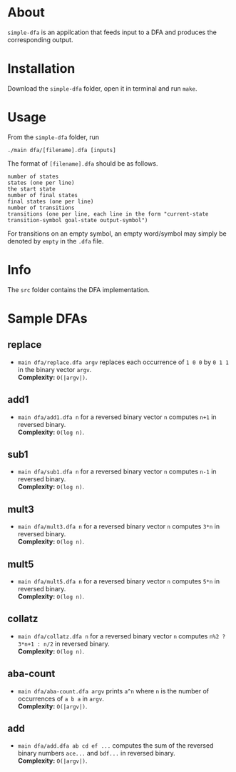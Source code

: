 # About
`simple-dfa` is an appilcation that feeds input to a DFA and produces the corresponding output.

# Installation
Download the `simple-dfa` folder, open it in terminal and run `make`.

# Usage
From the `simple-dfa` folder, run
```
./main dfa/[filename].dfa [inputs]
```
The format of `[filename].dfa` should be as follows.

```
number of states
states (one per line)  
the start state  
number of final states  
final states (one per line)  
number of transitions  
transitions (one per line, each line in the form "current-state transition-symbol goal-state output-symbol")
```
For transitions on an empty symbol, an empty word/symbol may simply be denoted by `empty` in the `.dfa` file. 

# Info
The `src` folder contains the DFA implementation.

# Sample DFAs
## replace
- `main dfa/replace.dfa argv` replaces each occurrence of `1 0 0` by `0 1 1` in the binary vector `argv`.  
**Complexity:** `O(|argv|)`. 

## add1
- `main dfa/add1.dfa n` for a reversed binary vector `n` computes `n+1` in reversed binary.  
**Complexity:** `O(log n)`. 

## sub1
- `main dfa/sub1.dfa n` for a reversed binary vector `n` computes `n-1` in reversed binary.  
**Complexity:** `O(log n)`. 

## mult3
- `main dfa/mult3.dfa n` for a reversed binary vector `n` computes `3*n` in reversed binary.  
**Complexity:** `O(log n)`. 

## mult5
- `main dfa/mult5.dfa n` for a reversed binary vector `n` computes `5*n` in reversed binary.  
**Complexity:** `O(log n)`. 

## collatz
- `main dfa/collatz.dfa n` for a reversed binary vector `n` computes `n%2 ? 3*n+1 : n/2` in reversed binary.  
**Complexity:** `O(log n)`. 

## aba-count
- `main dfa/aba-count.dfa argv` prints `a^n` where `n` is the number of occurrences of `a b a` in `argv`.  
**Complexity:** `O(|argv|)`. 

## add
- `main dfa/add.dfa ab cd ef ...` computes the sum of the reversed binary numbers  `ace...` and `bdf...` in reversed binary.  
**Complexity:** `O(|argv|)`. 
